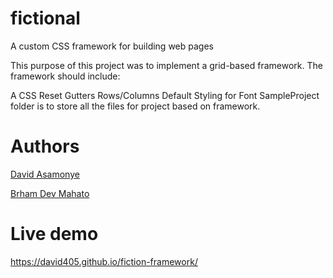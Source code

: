 # fictional
A custom CSS framework for building web pages

This purpose of this project was to implement a grid-based framework. The framework should include:

A CSS Reset 
Gutters 
Rows/Columns 
Default Styling for Font 
SampleProject folder is to store all the files for project based on framework.

# Authors

[David Asamonye](https://github.com/david405)

[Brham Dev Mahato](https://github.com/dev1980)

# Live demo
https://david405.github.io/fiction-framework/
